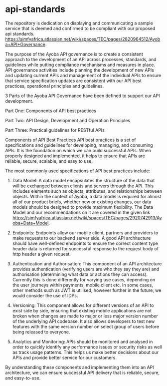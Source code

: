 # api-standards
The repository is dedication on displaying and communicating a sample service that is deemed and confirmed to be compliant with our proposed api standards. 
https://simfyafrica.atlassian.net/wiki/spaces/TEC/pages/2820964512/Ayoba+API+Governance.

The purpose of the Ayoba API governance is to create a consistent approach to the development of an API across processes, standards, and guidelines while putting compliance mechanisms and measures in place.
API governance activities include planning the development of new APIs and updating current APIs and management of the individual APIs to ensure that service specification updates are consistent with our API best practices, operational principles and guidelines.

3 Parts of the Ayoba API Governance have been defined to support our API development. 

Part One: Components of API best practices

Part Two: API Design, Development and Operation Principles

Part Three: Practical guidelines for RESTful APIs 

Components of API Best Practices
API best practices is a set of specifications and guidelines for developing, managing, and consuming APIs. It is the foundation on which we can build successful APIs. When properly designed and implemented, it helps to ensure that APIs are reliable, secure, scalable, and easy to use.

The most commonly used specifications of API best practices include:

1. Data Model:
A data model encapsulates the structure of the data that will be exchanged between clients and servers through the API. This includes elements such as objects, attributes, and relationships between objects.  Within the context of Ayoba, a data model is required for almost all of our product briefs, whether new or existing changes, our data models should be designed to provide maximum flexibility. The Data Model and our recommendations on it are covered in the given link https://simfyafrica.atlassian.net/wiki/spaces/TEC/pages/2920742913/Ayoba+Data+Model. 

2. Endpoints:
Endpoints allow our mobile client, partners and providers to make requests to our backend server side. A good API architecture should have well-defined endpoints to ensure the correct content type header data is returned for successful response to the request body of http header a given request.

3. Authentication and Authorisation:
This component of an API architecture provides authentication (verifying users are who they say they are) and authorisation (determining what data or actions they can access). Currently this is done differently for varying use cases, depending on the user journeys within payments, mobile client etc. In some cases, other methods such as JWT is utilised, however further in the future, we would consider the use of IDPs. 

4. Versioning:
This component allows for different versions of an API to exist side by side, ensuring that existing mobile applications are not broken when changes are made to major or less major version number of the underlying API codebase. It also allows developers to test new features with the same version number on select group of users before being released to everyone.

5. Analytics and Monitoring:
APIs should be monitored and analysed in order to quickly identify any performance issues or security risks as well as track usage patterns. This helps us make better decisions about our APIs and provide better service for our customers.

By understanding these components and implementing them into an API architecture, we can ensure successful API delivery that is reliable, secure, and easy-to-use. 
